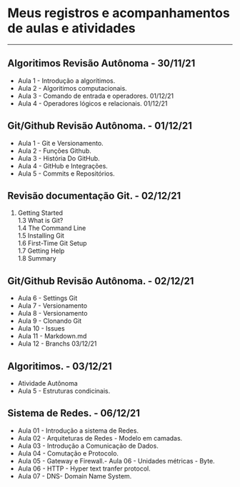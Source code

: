 # Meus registros e acompanhamentos de aulas e atividades #
  
  ---

##  Algoritimos Revisão Autônoma - 30/11/21
- Aula 1 - Introdução a algorítimos.         
- Aula 2 - Algoritimos computacionais.       
- Aula 3 - Comando de entrada e operadores. 01/12/21
- Aula 4 - Operadores lógicos e relacionais.  01/12/21


##  Git/Github Revisão Autônoma. - 01/12/21
- Aula 1 - Git e Versionamento.             
- Aula 2 - Funções Github.                   
- Aula 3 - História Do GitHub.              
- Aula 4 - GitHub e Integrações.             
- Aula 5 - Commits e Repositórios.         


##  Revisão documentação Git. - 02/12/21        
1. Getting Started                        
1.3 What is Git?                         
1.4 The Command Line                     
1.5 Installing Git                       
1.6 First-Time Git Setup                
1.7 Getting Help                        
1.8 Summary                              


##  Git/Github Revisão Autônoma. - 02/12/21
- Aula 6 - Settings Git                     
- Aula 7 - Versionamento                    
- Aula 8 - Versionamento                    
- Aula 9 - Clonando Git  
- Aula 10 - Issues
- Aula 11 - Markdown.md 
- Aula 12 - Branchs          03/12/21

## Algoritimos. - 03/12/21
- Atividade Autônoma     
- Aula 5 -  Estruturas condicinais.            

## Sistema de Redes. - 06/12/21
- Aula 01 - Introdução a sistema de Redes.
- Aula 02 - Arquiteturas de Redes - Modelo em camadas.
- Aula 03 - Introdução a Comunicação de Dados.
- Aula 04 - Comutação e Protocolo.
- Aula 05 - Gateway e Firewall.- Aula 06 - Unidades métricas - Byte.
- Aula 06 - HTTP - Hyper text tranfer protocol.
- Aula 07 - DNS- Domain Name System.
